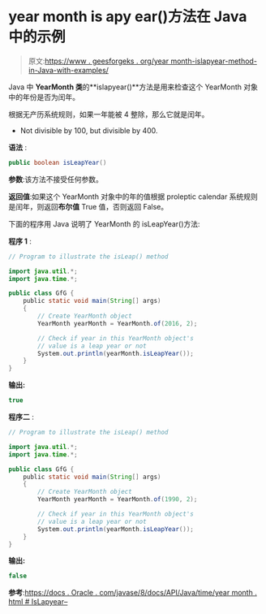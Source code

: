 # year month is apy ear()方法在 Java 中的示例

> 原文:[https://www . geesforgeks . org/year month-islapyear-method-in-Java-with-examples/](https://www.geeksforgeeks.org/yearmonth-isleapyear-method-in-java-with-examples/)

Java 中 **YearMonth 类**的**islapyear()**方法是用来检查这个 YearMonth 对象中的年份是否为闰年。

根据无产历系统规则，如果一年能被 4 整除，那么它就是闰年。

*   Not divisible by 100, but divisible by 400.

**语法** :

```java
public boolean isLeapYear()

```

**参数**:该方法不接受任何参数。

**返回值**:如果这个 YearMonth 对象中的年的值根据 proleptic calendar 系统规则是闰年，则返回**布尔值** True 值，否则返回 False。

下面的程序用 Java 说明了 YearMonth 的 isLeapYear()方法:

**程序 1** :

```java
// Program to illustrate the isLeap() method

import java.util.*;
import java.time.*;

public class GfG {
    public static void main(String[] args)
    {
        // Create YearMonth object
        YearMonth yearMonth = YearMonth.of(2016, 2);

        // Check if year in this YearMonth object's
        // value is a leap year or not
        System.out.println(yearMonth.isLeapYear());
    }
}
```

**输出:**

```java
true

```

**程序二** :

```java
// Program to illustrate the isLeap() method

import java.util.*;
import java.time.*;

public class GfG {
    public static void main(String[] args)
    {
        // Create YearMonth object
        YearMonth yearMonth = YearMonth.of(1990, 2);

        // Check if year in this YearMonth object's
        // value is a leap year or not
        System.out.println(yearMonth.isLeapYear());
    }
}
```

**输出:**

```java
false

```

**参考**:[https://docs . Oracle . com/javase/8/docs/API/Java/time/year month . html # IsLapyear–](https://docs.oracle.com/javase/8/docs/api/java/time/YearMonth.html#isLeap--)